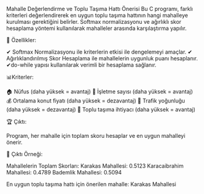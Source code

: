  Mahalle Değerlendirme ve Toplu Taşıma Hattı Önerisi
Bu C programı, farklı kriterleri değerlendirerek en uygun toplu taşıma hattının hangi mahalleye kurulması gerektiğini belirler. Softmax normalizasyonu ve ağırlıklı skor hesaplama yöntemi kullanılarak mahalleler arasında karşılaştırma yapılır.

🚀 Özellikler:

✔ Softmax Normalizasyonu ile kriterlerin etkisi ile dengelemeyi amaçlar.
✔ Ağırlıklandırılmış Skor Hesaplama ile mahallelerin uygunluk puanı hesaplanır.
✔do-while yapısı kullanılarak verimli bir hesaplama sağlanır.

📊Kriterler:

🏠 Nüfus (daha yüksek = avantaj)
🏢 İşletme sayısı (daha yüksek = avantaj)
💰 Ortalama konut fiyatı (daha yüksek = dezavantaj)
🚦 Trafik yoğunluğu (daha yüksek = dezavantaj)
🚋 Toplu taşıma ihtiyacı (daha yüksek = avantaj)

🏆 Çıktı:

Program, her mahalle için toplam skoru hesaplar ve en uygun mahalleyi önerir.

🎯 Çıktı Örneği:

Mahallelerin Toplam Skorları:
Karakas Mahallesi: 0.5123
Karacaibrahim Mahallesi: 0.4789
Bademlik Mahallesi: 0.5094

En uygun toplu taşıma hattı için önerilen mahalle: Karakas Mahallesi
